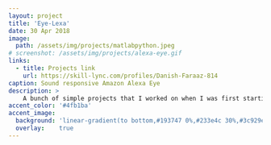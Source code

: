```yaml
---
layout: project
title: 'Eye-Lexa'
date: 30 Apr 2018
image:  
  path: /assets/img/projects/matlabpython.jpeg
# screenshot: /assets/img/projects/alexa-eye.gif
links:
  - title: Projects link
    url: https://skill-lync.com/profiles/Danish-Faraaz-814
caption: Sound responsive Amazon Alexa Eye
description: >
    A bunch of simple projects that I worked on when I was first starting to learn Matlab and Python.<br>
accent_color: '#4fb1ba'
accent_image:
  background: 'linear-gradient(to bottom,#193747 0%,#233e4c 30%,#3c929e 50%,#d5d5d4 70%,#cdccc8 100%)'
  overlay:    true
---
```

